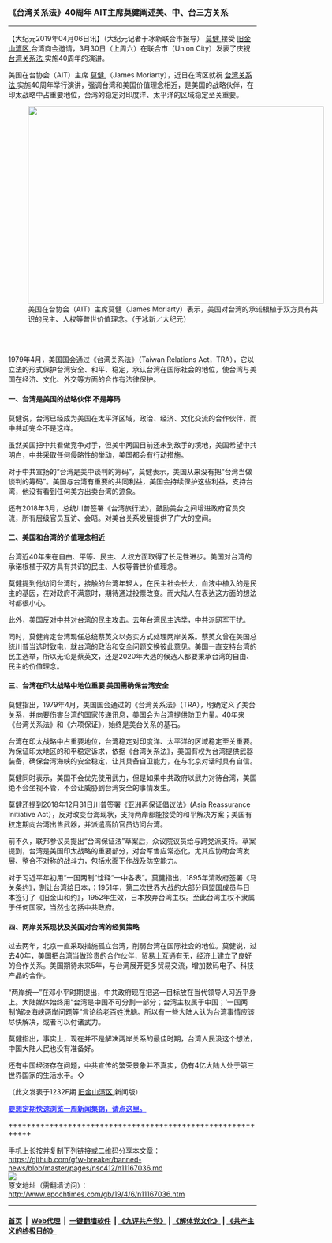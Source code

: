 ### 《台湾关系法》40周年 AIT主席莫健阐述美、中、台三方关系
------------------------

<p>
 【大纪元2019年04月06日讯】（大纪元记者于冰新联合市报导）
 <a href="http://www.epochtimes.com/gb/tag/%E8%8E%AB%E5%81%A5.html">
  莫健
 </a>
 接受
 <a href="http://www.epochtimes.com/gb/tag/%E6%97%A7%E9%87%91%E5%B1%B1%E6%B9%BE%E5%8C%BA.html">
  旧金山湾区
 </a>
 台湾商会邀请，3月30日（上周六）在联合市（Union City）发表了庆祝
 <a href="http://www.epochtimes.com/gb/tag/%E5%8F%B0%E6%B9%BE%E5%85%B3%E7%B3%BB%E6%B3%95.html">
  台湾关系法
 </a>
 实施40周年的演讲。
</p>
<p>
 美国在台协会（AIT）主席
 <a href="http://www.epochtimes.com/gb/tag/%E8%8E%AB%E5%81%A5.html">
  莫健
 </a>
 （James Moriarty），近日在湾区就祝
 <a href="http://www.epochtimes.com/gb/tag/%E5%8F%B0%E6%B9%BE%E5%85%B3%E7%B3%BB%E6%B3%95.html">
  台湾关系法
 </a>
 实施40周年举行演讲，强调台湾和美国价值理念相近，是美国的战略伙伴，在印太战略中占重要地位，台湾的稳定对印度洋、太平洋的区域稳定至关重要。
</p>
<figure class="wp-caption aligncenter" id="attachment_11167053" style="width: 600px">
 <a href="http://i.epochtimes.com/assets/uploads/2019/04/1-IMG_9789.jpg">
  <img alt="" class="size-large wp-image-11167053" height="400" src="http://i.epochtimes.com/assets/uploads/2019/04/1-IMG_9789-600x400.jpg" width="600"/>
 </a>
 <br/><figcaption class="wp-caption-text">
  美国在台协会（AIT）主席莫健（James Moriarty）表示，美国对台湾的承诺根植于双方具有共识的民主、人权等普世价值理念。（于冰新／大纪元）
 </figcaption><br/>
</figure><br/>
<p>
 1979年4月，美国国会通过《台湾关系法》（Taiwan Relations Act，TRA），它以立法的形式保护台湾安全、和平、稳定，承认台湾在国际社会的地位，使台湾与美国在经济、文化、外交等方面的合作有法律保护。
</p>
<h4>
 一、台湾是美国的战略伙伴 不是筹码
</h4>
<p>
 莫健说，台湾已经成为美国在太平洋区域，政治、经济、文化交流的合作伙伴，而中共却完全不是这样。
</p>
<p>
 虽然美国把中共看做竞争对手，但美中两国目前还未到敌手的境地，美国希望中共明白，中共采取任何侵略性的举动，美国都会有行动措施。
</p>
<p>
 对于中共宣扬的“台湾是美中谈判的筹码”，莫健表示，美国从来没有把“台湾当做谈判的筹码”。美国与台湾有重要的共同利益，美国会持续保护这些利益，支持台湾，他没有看到任何美方出卖台湾的迹象。
</p>
<p>
 还有2018年3月，总统川普签署《台湾旅行法》，鼓励美台之间增进政府官员交流，所有层级官员互访、会晤。对美台关系发展提供了广大的空间。
</p>
<h4>
 二、美国和台湾的价值理念相近
</h4>
<p>
 台湾近40年来在自由、平等、民主、人权方面取得了长足性进步。美国对台湾的承诺根植于双方具有共识的民主、人权等普世价值理念。
</p>
<p>
 莫健提到他访问台湾时，接触的台湾年轻人，在民主社会长大，血液中植入的是民主的基因，在对政府不满意时，期待通过投票改变。而大陆人在表达这方面的想法时都很小心。
</p>
<p>
 此外，美国反对中共对台湾的民主攻击。去年台湾民主选举，中共派网军干扰。
</p>
<p>
 同时，莫健肯定台湾现任总统蔡英文以务实方式处理两岸关系。蔡英文曾在美国总统川普当选时致电，就台湾的政治和安全问题交换彼此意见。美国一直支持台湾的民主选举，所以无论是蔡英文，还是2020年大选的候选人都要秉承台湾的自由、民主的价值理念。
</p>
<h4>
 三、台湾在印太战略中地位重要 美国需确保台湾安全
</h4>
<p>
 莫健指出，1979年4月，美国国会通过的《台湾关系法》（TRA），明确定义了美台关系，并向要伤害台湾的国家传递讯息，美国会为台湾提供防卫力量。40年来《台湾关系法》和《六项保证》，始终是美台关系的基石。
</p>
<p>
 台湾在印太战略中占重要地位，台湾稳定对印度洋、太平洋的区域稳定至关重要。为保证印太地区的和平稳定诉求，依据《台湾关系法》，美国有权为台湾提供武器装备，确保台湾海峡的安全稳定，让其具备自卫能力，在与北京对话时具有自信。
</p>
<p>
 莫健同时表示，美国不会优先使用武力，但是如果中共政府以武力对待台湾，美国绝不会坐视不管，不会让威胁到台湾安全的事情发生。
</p>
<p>
 莫健还提到2018年12月31日川普签署《亚洲再保证倡议法》(Asia Reassurance Initiative Act），反对改变台海现状，支持两岸都能接受的和平解决方案；美国有权定期向台湾出售武器，并派遣高阶官员访问台湾。
</p>
<p>
 前不久，联邦参议员提出“台湾保证法”草案后，众议院议员给与跨党派支持。草案提到，台湾是美国印太战略的重要部分，对台军售应常态化，尤其应协助台湾发展、整合不对称的战斗力，包括水面下作战及防空能力。
</p>
<p>
 对于习近平年初用“一国两制”诠释“一中各表”。莫健指出，1895年清政府签署《马关条约》，割让台湾给日本，；1951年，第二次世界大战的大部分同盟国成员与日本签订了《旧金山和约》，1952年生效，日本放弃台湾主权。至此台湾主权不隶属于任何国家，当然也包括中共政府。
</p>
<h4>
 四、两岸关系现状及美国对台湾的经贸策略
</h4>
<p>
 过去两年，北京一直采取措施孤立台湾，削弱台湾在国际社会的地位。莫健说，过去40年，美国把台湾当做珍贵的合作伙伴，贸易上互通有无，经济上建立了良好的合作关系。美国期待未来5年，与台湾展开更多贸易交流，增加数码电子、科技产品的合作。
</p>
<p>
 “两岸统一”在邓小平时期提出，中共政府现在把这一目标放在当代领导人习近平身上。大陆媒体始终用“台湾是中国不可分割一部分；台湾主权属于中国；‘一国两制’解决海峡两岸问题等”言论给老百姓洗脑。所以有一些大陆人认为台湾事情应该尽快解决，或者可以付诸武力。
</p>
<p>
 莫健指出，事实上，现在并不是解决两岸关系的最佳时期，台湾人民没这个想法，中国大陆人民也没有准备好。
</p>
<p>
 还有中国经济存在问题，中共宣传的繁荣景象并不真实，仍有4亿大陆人处于第三世界国家的生活水平。◇
</p>
<p>
 （此文发表于1232F期
 <a href="http://www.epochtimes.com/gb/tag/%E6%97%A7%E9%87%91%E5%B1%B1%E6%B9%BE%E5%8C%BA.html">
  旧金山湾区
 </a>
 新闻版）
</p>
<p>
 <b>
  <a href="http://zipsurvey.com/Survey.aspx?suid=79300&amp;key=4EF2EA2A" style="color: #3339ff;">
   要想定期快速浏览一周新闻集锦，请点这里。
  </a>
 </b>
</p>

+++++++++++++++++++++++++++++++++++++++++++++++++++++++++++<br/><br/>
手机上长按并复制下列链接或二维码分享本文章：<br/>
https://github.com/gfw-breaker/banned-news/blob/master/pages/nsc412/n11167036.md <br/>
<a href='https://github.com/gfw-breaker/banned-news/blob/master/pages/nsc412/n11167036.md'><img src='https://github.com/gfw-breaker/banned-news/blob/master/pages/nsc412/n11167036.md.png'/></a> <br/>
原文地址（需翻墙访问）：http://www.epochtimes.com/gb/19/4/6/n11167036.htm


------------------------
#### [首页](https://github.com/gfw-breaker/banned-news/blob/master/README.md) &nbsp;|&nbsp; [Web代理](https://github.com/labour-camp/helloworld) &nbsp;|&nbsp; [一键翻墙软件](https://github.com/gfw-breaker/nogfw/blob/master/README.md) &nbsp;| [《九评共产党》](https://github.com/gfw-breaker/9ping.md/blob/master/README.md#九评之一评共产党是什么) | [《解体党文化》](https://github.com/gfw-breaker/jtdwh.md/blob/master/README.md) | [《共产主义的终极目的》](https://github.com/gfw-breaker/gczydzjmd.md/blob/master/README.md)

